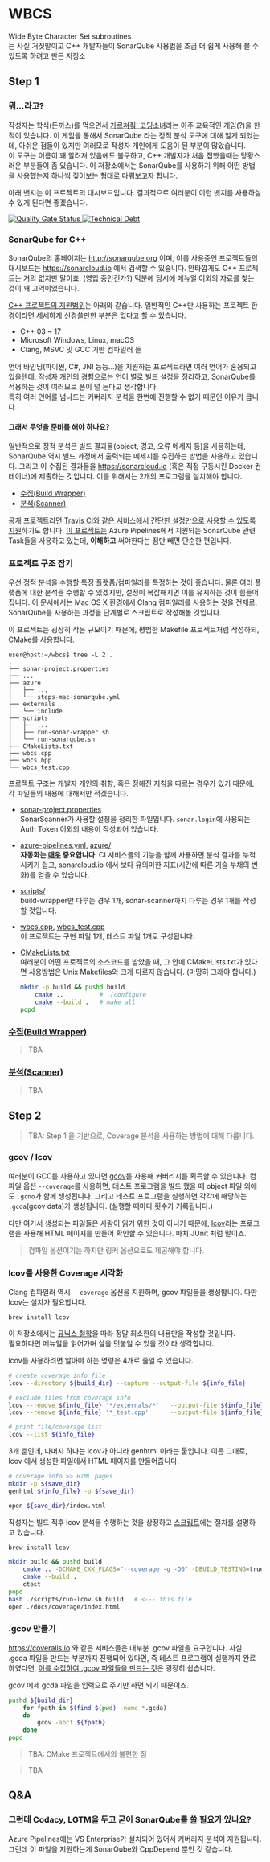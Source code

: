 
# WBCS

Wide Byte Character Set subroutines  
는 사실 거짓말이고 C++ 개발자들이 SonarQube 사용법을 조금 더 쉽게 사용해 볼 수 있도록 하려고 만든 저장소

## Step 1

### 뭐...라고?

작성자는 학식(돈까스)를 먹으면서 [가르쳐줘! 코딩소녀](https://play.google.com/store/apps/details?id=com.lsm1987.CodingGirls&hl=ko)라는 아주 교육적인 게임(?)을 한 적이 있습니다.
이 게임을 통해서 SonarQube 라는 정적 분석 도구에 대해 알게 되었는데, 아쉬운 점들이 있지만 여러모로 작성자 개인에게 도움이 된 부분이 많았습니다.  
이 도구는 이름이 꽤 알려져 있음에도 불구하고, C++ 개발자가 처음 접했을때는 당황스러운 부분들이 좀 있습니다.
이 저장소에서는 SonarQube를 사용하기 위해 어떤 방법을 사용했는지 하나씩 짚어보는 형태로 다뤄보고자 합니다.

아래 뱃지는 이 프로젝트의 대시보드입니다.
결과적으로 여러분이 이런 뱃지를 사용하실 수 있게 된다면 좋겠습니다. 

[![Quality Gate Status](https://sonarcloud.io/api/project_badges/measure?project=luncliff-wbcs&metric=alert_status) ![Technical Debt](https://sonarcloud.io/api/project_badges/measure?project=luncliff-wbcs&metric=sqale_index)](https://sonarcloud.io/dashboard?id=luncliff-wbcs)

### SonarQube for C++

SonarQube의 홈페이지는 http://sonarqube.org 이며, 이를 사용중인 프로젝트들의 대시보드는 https://sonarcloud.io 에서 검색할 수 있습니다. 
안타깝게도 C++ 프로젝트는 거의 없지만 말이죠. (영업 중인건가?)
덕분에 당시에 메뉴얼 이외의 자료를 찾는 것이 꽤 고역이었습니다.

[C++ 프로젝트의 지원범위](https://www.sonarqube.org/features/multi-languages/cplus/)는 아래와 같습니다.
일반적인 C++만 사용하는 프로젝트 환경이라면 세세하게 신경쓸만한 부분은 없다고 할 수 있습니다.

* C++ 03 ~ 17
* Microsoft Windows, Linux, macOS
* Clang, MSVC 및 GCC 기반 컴파일러 들

언어 바인딩(파이썬, C#, JNI 등등...)을 지원하는 프로젝트라면 여러 언어가 혼용되고 있을텐데, 
작성자 개인의 경험으로는 언어 별로 빌드 설정을 정리하고, SonarQube를 적용하는 것이 여러모로 품이 덜 든다고 생각합니다.  
특히 여러 언어를 넘나드는 커버리지 분석을 한번에 진행할 수 없기 때문인 이유가 큽니다.

#### 그래서 무엇을 준비를 해야 하나요?

일반적으로 정적 분석은 빌드 결과물(object, 경고, 오류 메세지 등)을 사용하는데, SonarQube 역시 빌드 과정에서 출력되는 메세지를 수집하는 방법을 사용하고 있습니다.
그리고 이 수집된 결과물을 https://sonarcloud.io (혹은 직접 구동시킨 Docker 컨테이너)에 제출하는 것입니다.
이를 위해서는 2개의 프로그램을 설치해야 합니다.

* [수집(Build Wrapper)](https://docs.sonarqube.org/latest/analysis/languages/cfamily/)
* [분석(Scanner)](https://docs.sonarqube.org/latest/analysis/scan/sonarscanner/)

공개 프로젝트라면 [Travis CI와 같은 서비스에서 간단한 설정만으로 사용할 수 있도록 지원](https://docs.travis-ci.com/user/sonarcloud/)하기도 합니다.
[이 프로젝트는](https://github.com/luncliff/wbcs/blob/master/azure/steps-mac-sonarqube.yml) Azure Pipelines에서 지원되는 SonarQube 관련 Task들을 사용하고 있는데, **이해하고** 써야한다는 점만 빼면 단순한 편입니다.

### 프로젝트 구조 잡기

우선 정적 분석을 수행할 특정 플랫폼/컴파일러를 특정하는 것이 좋습니다.
물론 여러 플랫폼에 대한 분석을 수행할 수 있겠지만, 설정이 복잡해지면 이를 유지하는 것이 힘들어집니다.
이 문서에서는 Mac OS X 환경에서 Clang 컴파일러를 사용하는 것을 전제로, SonarQube를 사용하는 과정을 단계별로 스크립트로 작성해볼 것입니다.

이 프로젝트는 굉장히 작은 규모이기 때문에, 평범한 Makefile 프로젝트처럼 작성하되, CMake를 사용합니다.

```console
user@host:~/wbcs$ tree -L 2 .
.
├── sonar-project.properties
├── ...
├── azure
│   ├── ...
│   └── steps-mac-sonarqube.yml
├── externals
│   └── include
├── scripts
│   ├── ...
│   ├── run-sonar-wrapper.sh
│   └── run-sonarqube.sh
├── CMakeLists.txt
├── wbcs.cpp
├── wbcs.hpp
└── wbcs_test.cpp
```

프로젝트 구조는 개발자 개인의 취향, 혹은 정해진 지침을 따르는 경우가 있기 때문에, 각 파일들의 내용에 대해서만 적겠습니다.

* [sonar-project.properties](https://github.com/luncliff/wbcs/blob/master/sonar-project.properties)  
  SonarScanner가 사용할 설정을 정리한 파일입니다. `sonar.login`에 사용되는 Auth Token 이외의 내용이 작성되어 있습니다.

* [azure-pipelines.yml](https://github.com/luncliff/wbcs/blob/master/azure-pipelines.yml), [azure/](https://github.com/luncliff/wbcs/tree/master/azure)  
  **자동화는 [매우](https://namu.wiki/w/메우%20메우#s-7.1) 중요합니다**. CI 서비스들의 기능을 함께 사용하면 분석 결과를 누적시키기 쉽고, sonarcloud.io 에서 보다 유의미한 지표(시간에 따른 기술 부채의 변화)를 얻을 수 있습니다.

* [scripts/](https://github.com/luncliff/wbcs/tree/master/scripts)  
  build-wrapper만 다루는 경우 1개, sonar-scanner까지 다루는 경우 1개를 작성할 것입니다.

* [wbcs.cpp](https://github.com/luncliff/wbcs/blob/master/wbcs.cpp), [wbcs_test.cpp](https://github.com/luncliff/wbcs/blob/master/wbcs_test.cpp)  
  이 프로젝트는 구현 파일 1개, 테스트 파일 1개로 구성됩니다.

* [CMakeLists.txt](https://github.com/luncliff/wbcs/blob/master/CMakeLists.txt)  
  여러분이 어떤 프로젝트의 소스코드를 받았을 때, 그 안에 CMakeLists.txt가 있다면 사용방법은 Unix Makefiles와 크게 다르지 않습니다. (마땅히 그래야 합니다.)
  ```bash
  mkdir -p build && pushd build
      cmake ..          # ./configure
      cmake --build .   # make all
  popd
  ```

### [수집(Build Wrapper)](https://docs.sonarqube.org/latest/analysis/languages/cfamily/)

> TBA

### [분석(Scanner)](https://docs.sonarqube.org/latest/analysis/scan/sonarscanner/)

> TBA

## Step 2

> TBA: Step 1 을 기반으로, Coverage 분석을 사용하는 방법에 대해 다룹니다.

### gcov / lcov

여러분이 GCC를 사용하고 있다면 [gcov](https://gcc.gnu.org/onlinedocs/gcc/Gcov.html)를 사용해 커버리지를 획득할 수 있습니다. 
컴파일 옵션 `--coverage`를 사용하면, 테스트 프로그램을 빌드 했을 때 object 파일 외에도 `.gcno`가 함께 생성됩니다.
그리고 테스트 프로그램을 실행하면 각각에 해당하는 `.gcda`(gcov data)가 생성됩니다.
(실행할 때마다 횟수가 기록됩니다.)

다만 여기서 생성되는 파일들은 사람이 읽기 위한 것이 아니기 때문에, [lcov](https://wiki.documentfoundation.org/Development/Lcov)라는 프로그램을 사용해 HTML 페이지를 만들어 확인할 수 있습니다. 마치 JUnit 처럼 말이죠.


> 컴파일 옵션이기는 하지만 링커 옵션으로도 제공해야 합니다.

### lcov를 사용한 Coverage 시각화

Clang 컴파일러 역시 `--coverage` 옵션을 지원하며, gcov 파일들을 생성합니다.
다만 lcov는 설치가 필요합니다.

```
brew install lcov
```

이 저장소에서는 [유닉스 철학](https://ko.wikipedia.org/wiki/유닉스_철학)을 따라 정말 최소한의 내용만을 작성할 것입니다.  
필요하다면 메뉴얼을 읽어가며 살을 덧붙일 수 있을 것이라 생각합니다.

lcov를 사용하려면 알아야 하는 명령은 4개로 줄일 수 있습니다.

```bash
# create coverage info file
lcov --directory ${build_dir} --capture --output-file ${info_file}

# exclude files from coverage info
lcov --remove ${info_file} '*/externals/*'   --output-file ${info_file}
lcov --remove ${info_file} '*_test.cpp'      --output-file ${info_file}

# print file/coverage list
lcov --list ${info_file}
```

3개 뿐인데, 나머지 하나는 lcov가 아니라 genhtml 이라는 툴입니다. 이름 그대로, lcov 에서 생성한 파일에서 HTML 페이지를 만들어줍니다.

```bash
# coverage info >> HTML pages
mkdir -p ${save_dir}
genhtml ${info_file} -o ${save_dir}

open ${save_dir}/index.html
```

작성자는 빌드 직후 lcov 분석을 수행하는 것을 상정하고  [스크립트](https://github.com/luncliff/wbcs/blob/master/scripts/run-lcov.sh)에는 절차를 설명하고 있습니다.

```bash
brew install lcov

mkdir build && pushd build
    cmake .. -DCMAKE_CXX_FLAGS="--coverage -g -O0" -DBUILD_TESTING=true
    cmake --build .
    ctest
popd
bash ./scripts/run-lcov.sh build   # <--- this file
open ./docs/coverage/index.html
```

### .gcov 만들기

https://coveralls.io 와 같은 서비스들은 대부분 .gcov 파일을 요구합니다. 
사실 .gcda 파일을 만드는 부분까지 진행되어 있다면, 즉 테스트 프로그램이 실행까지 완료하였다면, [이를 수집하여 .gcov 파일들을 만드는 것](https://github.com/luncliff/wbcs/blob/master/scripts/run-gcov.sh)은 굉장히 쉽습니다.

gcov 에세 gcda 파일을 입력으로 주기만 하면 되기 때문이죠.

```bash
pushd ${build_dir}
    for fpath in $(find $(pwd) -name *.gcda)
    do
        gcov -abcf ${fpath}
    done
popd
```

> TBA: CMake 프로젝트에서의 불편한 점

> TBA

## Q&A

### 그런데 Codacy, LGTM을 두고 굳이 SonarQube를 쓸 필요가 있나요?

Azure Pipelines에는 VS Enterprise가 설치되어 있어서 커버리지 분석이 지원됩니다. 그런데 이 파일을 지원하는게 SonarQube와 CppDepend 뿐인 것 같습니다.

